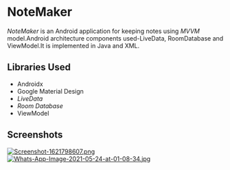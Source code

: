 # NoteMaker
*NoteMaker* is an Android application for keeping notes using *MVVM* model.Android architecture components used-LiveData, RoomDatabase and ViewModel.It is implemented in Java and XML.



## Libraries Used
- Androidx
- Google Material Design
- *LiveData*
- *Room Database*
- ViewModel

## Screenshots

[![Screenshot-1621798607.png](https://i.postimg.cc/TPwGY4jT/Screenshot-1621798607.png)](https://postimg.cc/tsL8BDmc)           [![Whats-App-Image-2021-05-24-at-01-08-34.jpg](https://i.postimg.cc/y6TRwJNc/Whats-App-Image-2021-05-24-at-01-08-34.jpg)](https://postimg.cc/QVHV7d1d)
